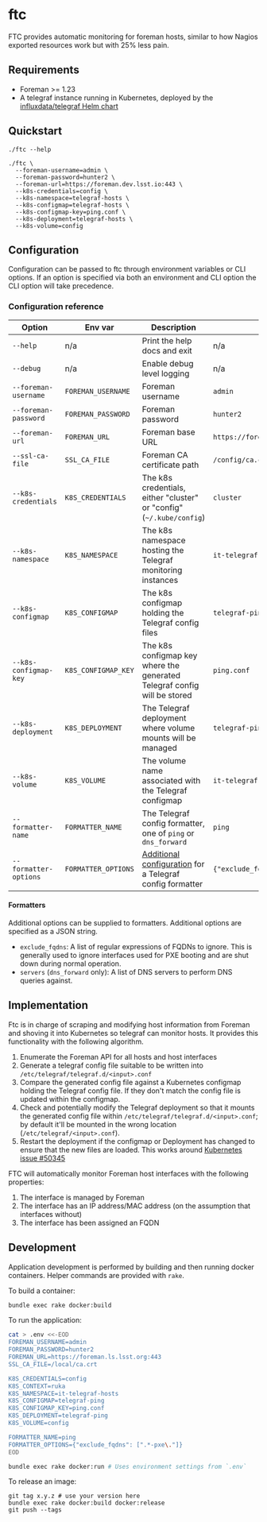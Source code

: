 # ftc

FTC provides automatic monitoring for foreman hosts, similar to how Nagios exported resources work but with 25% less pain.

## Requirements

* Foreman >= 1.23
* A telegraf instance running in Kubernetes, deployed by the [influxdata/telegraf Helm chart][telegraf-helm-chart]

[telegraf-helm-chart]: https://https://github.com/influxdata/helm-charts/tree/master/charts/telegraf

## Quickstart

```
./ftc --help
```

```
./ftc \
  --foreman-username=admin \
  --foreman-password=hunter2 \
  --foreman-url=https://foreman.dev.lsst.io:443 \
  --k8s-credentials=config \
  --k8s-namespace=telegraf-hosts \
  --k8s-configmap=telegraf-hosts \
  --k8s-configmap-key=ping.conf \
  --k8s-deployment=telegraf-hosts \
  --k8s-volume=config
```

## Configuration

Configuration can be passed to ftc through environment variables or CLI options. If an option is specified via both an environment and CLI option the CLI option will take precedence.

### Configuration reference

| Option                | Env var             | Description                                                              | Example                           |
| ------                | -------             | -----------                                                              | -------                           |
| `--help`              | n/a                 | Print the help docs and exit                                             | n/a                               |
| `--debug`             | n/a                 | Enable debug level logging                                               | n/a                               |
| `--foreman-username`  | `FOREMAN_USERNAME`  | Foreman username                                                         | `admin`                           |
| `--foreman-password`  | `FOREMAN_PASSWORD`  | Foreman password                                                         | `hunter2`                         |
| `--foreman-url`       | `FOREMAN_URL`       | Foreman base URL                                                         | `https://foreman.ls.lsst.org:443` |
| `--ssl-ca-file`       | `SSL_CA_FILE`       | Foreman CA certificate path                                              | `/config/ca.crt`                  |
| `--k8s-credentials`   | `K8S_CREDENTIALS`   | The k8s credentials, either "cluster" or "config" (`~/.kube/config`)     | `cluster`                         |
| `--k8s-namespace`     | `K8S_NAMESPACE`     | The k8s namespace hosting the Telegraf monitoring instances              | `it-telegraf-hosts`               |
| `--k8s-configmap`     | `K8S_CONFIGMAP`     | The k8s configmap holding the Telegraf config files                      | `telegraf-ping`                   |
| `--k8s-configmap-key` | `K8S_CONFIGMAP_KEY` | The k8s configmap key where the generated Telegraf config will be stored | `ping.conf`                       |
| `--k8s-deployment`    | `K8S_DEPLOYMENT`    | The Telegraf deployment where volume mounts will be managed              | `telegraf-ping`                   |
| `--k8s-volume`        | `K8S_VOLUME`        | The volume name associated with the Telegraf configmap                   | `it-telegraf-hosts`               |
| `--formatter-name`    | `FORMATTER_NAME`    | The Telegraf config formatter, one of `ping` or `dns_forward`            | `ping`                            |
| `--formatter-options` | `FORMATTER_OPTIONS` | [Additional configuration](#formatters) for a Telegraf config formatter  | `{"exclude_fqdns": [".*-pxe\."]}` |

#### Formatters

Additional options can be supplied to formatters. Additional options are specified as a JSON string.

* `exclude_fqdns`: A list of regular expressions of FQDNs to ignore. This is generally used to ignore interfaces used for PXE booting and are shut down during normal operation.
* `servers` (`dns_forward` only): A list of DNS servers to perform DNS queries against.

## Implementation

Ftc is in charge of scraping and modifying host information from Foreman and shoving it into Kubernetes so telegraf can monitor hosts. It provides this functionality with the following algorithm.

1. Enumerate the Foreman API for all hosts and host interfaces
2. Generate a telegraf config file suitable to be written into `/etc/telegraf/telegraf.d/<input>.conf`
3. Compare the generated config file against a Kubernetes configmap holding the Telegraf config file. If they don't match the config file is updated within the configmap.
4. Check and potentially modify the Telegraf deployment so that it mounts the generated config file within `/etc/telegraf/telegraf.d/<input>.conf`; by default it'll be mounted in the wrong location (`/etc/telegraf/<input>.conf`).
5. Restart the deployment if the configmap or Deployment has changed to ensure that the new files are loaded. This works around [Kubernetes issue #50345][#50345]

[#50345]: https://github.com/kubernetes/kubernetes/issues/50345

FTC will automatically monitor Foreman host interfaces with the following properties:

1. The interface is managed by Foreman
2. The interface has an IP address/MAC address (on the assumption that interfaces without)
3. The interface has been assigned an FQDN

## Development

Application development is performed by building and then running docker containers. Helper commands are provided with `rake`.

To build a container:

```bash
bundle exec rake docker:build
```

To run the application:

```bash
cat > .env <<-EOD
FOREMAN_USERNAME=admin
FOREMAN_PASSWORD=hunter2
FOREMAN_URL=https://foreman.ls.lsst.org:443
SSL_CA_FILE=/local/ca.crt

K8S_CREDENTIALS=config
K8S_CONTEXT=ruka
K8S_NAMESPACE=it-telegraf-hosts
K8S_CONFIGMAP=telegraf-ping
K8S_CONFIGMAP_KEY=ping.conf
K8S_DEPLOYMENT=telegraf-ping
K8S_VOLUME=config

FORMATTER_NAME=ping
FORMATTER_OPTIONS={"exclude_fqdns": [".*-pxe\."]}
EOD

bundle exec rake docker:run # Uses environment settings from `.env`
```

To release an image:
```
git tag x.y.z # use your version here
bundle exec rake docker:build docker:release
git push --tags
```
